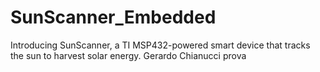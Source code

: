 # SunScanner_Embedded
Introducing SunScanner, a TI MSP432-powered smart device that tracks the sun to harvest solar energy.
Gerardo Chianucci prova